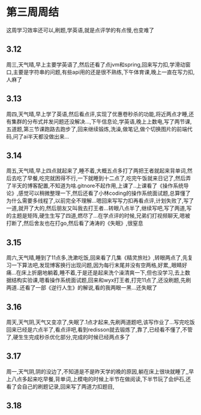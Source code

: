 # 第三周周结
  这周学习效率还可以,刷题,学英语,就是点评学的有点慢,也变难了
## 3.12
  周三,天气晴,早上主要学英语了,然后还看了点jvm和spring,回来写力扣,学滑动窗口,主要是字符串的问题,有些api用的还是很不熟练,下午体育课,晚上一直在写力扣,人麻了
## 3.13
  周四,天气晴,早上学了英语,然后看点评,实现了优惠卷秒杀的功能,将近两点才睡,还有集群的分布式并发问题还没解决...,下午信息论,学英语,晚上上数电,写了两节课,五道题,第三节课跑路去跑步了,回来继续锻炼,洗澡,做笔记,做个切换图片的前端代码,问了ai半天都没做出来...
## 3.14
  周五,天气晴,早上四点就起来了,睡不着,大概五点多打了两把王者就起来背单词,然后去吃了早餐,吃完就困得不行,一下就睡到十二点了,吃完午饭就来日记了,然后弄了半天的博客配置,不知道为啥.gitnore不起作用,上课了..上课看了《操作系统导论》,感觉可以稍微整理一下,然后还看了小林coding的操作系统面试题,总算懂了为什么需要多线程了,以前完全不理解...嗯回来写写力扣再看点评,计划失败了,写了一道,就开了大的,然后朋友又叫我去打王者...转眼八点半了,继续写吧,写了两道,写的主题是矩阵,硬生生写了四道,燃尽了...在学点评的时候,兄弟们打视频聊天,嗯被打断了,然后舍友也在打go,然后看了涛涛的《失眠》,很窒息
## 3.15
  周六,天气晴,睡到了11点多,洗漱吃饭,回来看了几集《精灵旅社》,转眼两点了,先复习一下算法吧,发现博客换行出现问题,因为每行末尾并没有空两格,好累,,眼睛好痛...在床上折磨地躺着,睡不着,于是还是起来洗个澡清爽一下,但也没学习,去上数据结构实验课,嗯看操作系统面试题,回来和wyx打王者,打完11点了,还没刷题,先刷两道..还看了一部《逆行人生》的解说,看的我两眼一黑...还失眠了
## 3.16
  周天,天气阴,天气又变凉了,失眠了.1点才起来,先刷两道题吧,该写作业了...写完吃饭回来已经是六点半了,看点评吧,看到redisson就去锻炼了,靠了,已经看不懂了,不管了,硬生生完成秒杀优化部分,完成的时候已经两点多了
## 3.17
  周一,天气阴,阴的没边了,不知道是不是昨天学的晚的原因,躺在床上很块就睡了,,早上八点多起来吃早餐,背单词,上模电的时候上半节在做阅读,下半节玩了会炉石,还看了会自己的刷题记录,回来写了两道力扣题目,
## 3.18